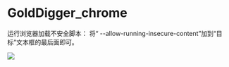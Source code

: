 # GoldDigger_chrome

运行浏览器加载不安全脚本：
将“ --allow-running-insecure-content”加到“目标”文本框的最后面即可。

![](./result.gif)




